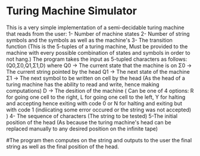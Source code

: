 # Turing Machine Simulator
This is a very simple implementation of a semi-decidable turing machine that reads from the user:
1- Number of machine states
2- Number of string symbols and the symbols as well as the machine's
3- The transition function (This is the 5-tuples of a turing machine, Must be provided to the machine with every possible combination of states and symbols in order to not hang.) The program takes the input as 5-tupled characters as follows:
(Q0,Σ0,Q1,Σ1,D) where
Q0 -> The current state that the machine is on
Σ0 -> The current string pointed by the head
Q1 -> The next state of the machine
Σ1 -> The next symbol to be written on cell by the head (As the head of a turing machine has the ability to read and write, hence making computations)
D -> The desition of the machine ( Can be one of 4 options: R for going one cell to the right, L for going one cell to the left, Y for halting and accepting hence 																		exiting with code 0 or N for halting and exiting but with code 1 (indiicating some error occured or the string was not accepted) )
4- The sequence of characters (The string to be tested)
5-The initial position of the head (As because the turing machine's head can be replaced manually to any desired position on the infinite tape)

#The program then computes on the string and outputs to the user the final string as well as the final position of the head.
